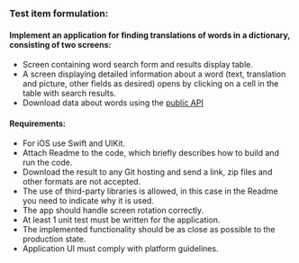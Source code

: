 ### Test item formulation:
#### Implement an application for finding translations of words in a dictionary, consisting of two screens:
- Screen containing word search form and results display table.
- A screen displaying detailed information about a word (text, translation and picture, other fields as desired) opens by clicking on a cell in the table with search results.
- Download data about words using the [public API](https://dictionary.skyeng.ru/doc/api/external)
#### Requirements:
- For iOS use Swift and UIKit.
- Attach Readme to the code, which briefly describes how to build and run the code.
- Download the result to any Git hosting and send a link, zip files and other formats are not accepted.
- The use of third-party libraries is allowed, in this case in the Readme you need to indicate why it is used.
- The app should handle screen rotation correctly.
- At least 1 unit test must be written for the application.
- The implemented functionality should be as close as possible to the production state.
- Application UI must comply with platform guidelines.
